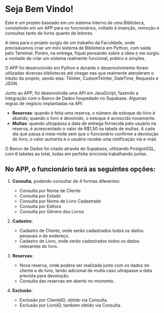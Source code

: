 # Seja Bem Vindo!

Este é um projeto baseado em um sistema interno de uma Biblioteca, consistindo em um APP para os funcionários, voltado à inserção, remoção e consultas tanto de livros quanto de leitores.

A ideia para o projeto surgiu de um trabalho da Faculdade, onde precisávamos criar um mini sistema de Biblioteca em Python, com saída pelo Terminal. Porém, na entrega, fiquei pensando sobre a ideia e me surgiu a vontade de criar um sistema realmente funcional, prático e simples.

O APP foi desenvolvido em Python e durante o desenvolvimento foram utilizadas diversas bibliotecas até chegar nas que realmente atenderam o intuito do projeto, sendo elas: TkInter, CustomTkInter, DateTime, Requests e JSON.

Junto ao APP, foi desenvolvida uma API em JavaScript, fazendo a integração com o Banco de Dados hospedado no Supabase. Algumas regras de negócio implantadas na API:

- **Reservas**: quando é feita uma reserva, o número de estoque do livro é abatido; quando o livro é devolvido, o estoque é acrescido novamente.
- **Multas**: quando ultrapassa a data de entrega fornecida pelo usuário na reserva, é acrescentado o valor de R$1,50 na tabela de multas. A cada dia que passa à meia-noite sem que o funcionário confirme a devolução do livro, o valor aumenta e o usuário recebe uma notificação via e-mail.

O Banco de Dados foi criado através do Supabase, utilizando PostgreSQL, com 6 tabelas ao total, todas em perfeita sincronia trabalhando juntas.

## No APP, o funcionário terá as seguintes opções:

1. **Consulta**, podendo consultar de 4 formas diferentes:  
   - Consulta por Nome de Cliente  
   - Consulta por Estado  
   - Consulta por Nome de Livro Cadastrado  
   - Consulta por Editora  
   - Consulta por Gênero dos Livros  

2. **Cadastro**:  
   - Cadastro de Cliente, onde serão cadastrados todos os dados pessoais e de endereço.  
   - Cadastro de Livro, onde serão cadastrados todos os dados relevantes do livro.

3. **Reservas**:  
   - Nova reserva, onde poderá ser realizada junto com os dados do cliente e do livro, tendo adicional de multa caso ultrapasse a data prevista para devolução.  
   - Consulta das reservas em aberto no momento.

4. **Exclusão**:  
   - Exclusão por ClienteID, obtido via Consulta.  
   - Exclusão por LivroID, também obtido via Consulta.
